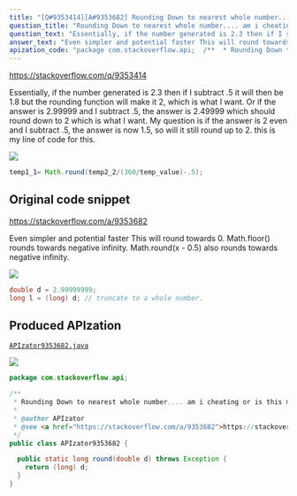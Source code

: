 ```yaml
---
title: "[Q#9353414][A#9353682] Rounding Down to nearest whole number.... am i cheating or is this more than adequate"
question_title: "Rounding Down to nearest whole number.... am i cheating or is this more than adequate"
question_text: "Essentially, if the number generated is 2.3 then if I subtract .5 it will then be 1.8 but the rounding function will make it 2, which is what I want. Or if the answer is 2.99999 and I subtract .5, the answer is 2.49999 which should round down to 2 which is what I want. My question is if the answer is 2 even and I subtract .5, the answer is now 1.5, so will it still round up to 2. this is my line of code for this."
answer_text: "Even simpler and potential faster This will round towards 0.  Math.floor() rounds towards negative infinity. Math.round(x - 0.5) also rounds towards negative infinity."
apization_code: "package com.stackoverflow.api;  /**  * Rounding Down to nearest whole number.... am i cheating or is this more than adequate  *  * @author APIzator  * @see <a href=\"https://stackoverflow.com/a/9353682\">https://stackoverflow.com/a/9353682</a>  */ public class APIzator9353682 {    public static long round(double d) throws Exception {     return (long) d;   } }"
---
```


https://stackoverflow.com/q/9353414

Essentially, if the number generated is 2.3 then if I subtract .5 it will then be 1.8 but the rounding function will make it 2, which is what I want. Or if the answer is 2.99999 and I subtract .5, the answer is 2.49999 which should round down to 2 which is what I want. My question is if the answer is 2 even and I subtract .5, the answer is now 1.5, so will it still round up to 2.
this is my line of code for this.


<div class="code-logo"><img src="/stackoverflow.png" /></div>

```java
temp1_1= Math.round(temp2_2/(360/temp_value)-.5);
```


## Original code snippet

https://stackoverflow.com/a/9353682

Even simpler and potential faster
This will round towards 0.  Math.floor() rounds towards negative infinity. Math.round(x - 0.5) also rounds towards negative infinity.

<div class="code-logo"><img src="/stackoverflow.png" /></div>

```java
double d = 2.99999999;
long l = (long) d; // truncate to a whole number.
```

## Produced APIzation

[`APIzator9353682.java`](https://github.com/pasqualesalza/apization-temp-data/raw/master/search/APIzator9353682.java)

<div class="code-logo"><img src="/apizator.png" /></div>

```java
package com.stackoverflow.api;

/**
 * Rounding Down to nearest whole number.... am i cheating or is this more than adequate
 *
 * @author APIzator
 * @see <a href="https://stackoverflow.com/a/9353682">https://stackoverflow.com/a/9353682</a>
 */
public class APIzator9353682 {

  public static long round(double d) throws Exception {
    return (long) d;
  }
}

```